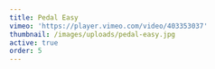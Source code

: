 ```yaml
---
title: Pedal Easy
vimeo: 'https://player.vimeo.com/video/403353037'
thumbnail: /images/uploads/pedal-easy.jpg
active: true
order: 5
---
```


